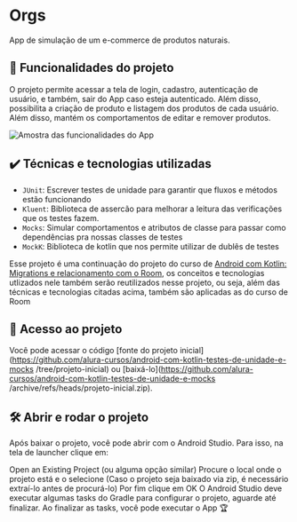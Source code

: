 # Orgs

App de simulação de um e-commerce de produtos naturais.
## 🔨 Funcionalidades do projeto
O projeto permite acessar a tela de login, cadastro, autenticação de usuário, e também, sair do App caso esteja autenticado. Além disso, possibilita a criação de produto e listagem dos produtos de cada usuário. Além disso, mantém os comportamentos de editar e remover produtos. 

![Amostra das funcionalidades do App](https://user-images.githubusercontent.com/19232807/171872675-65f08ba3-f312-4b89-89ac-1005fc12d5c7.gif)

## ✔️ Técnicas e tecnologias utilizadas

- `JUnit`: Escrever testes de unidade para garantir que fluxos e métodos estão funcionando
- `Kluent`: Biblioteca de assercão para melhorar a leitura das verificações que os testes fazem.
- `Mocks`: Simular comportamentos e atributos de classe para passar como dependências pra nossas classes de testes
- `MockK`: Biblioteca de kotlin que nos permite utilizar de dublês de testes

Esse projeto é uma continuação do projeto do curso de [Android com Kotlin: Migrations e relacionamento com o Room](https://cursos.alura.com.br/course/android-kotlin-migrations-relacionamento-room), os conceitos e tecnologias utlizados nele também serão reutilizados nesse projeto, ou seja, além das técnicas e tecnologias citadas acima, também são aplicadas as do curso de Room

## 📁 Acesso ao projeto

Você pode acessar o código [fonte do projeto inicial](https://github.com/alura-cursos/android-com-kotlin-testes-de-unidade-e-mocks
/tree/projeto-inicial) ou [baixá-lo](https://github.com/alura-cursos/android-com-kotlin-testes-de-unidade-e-mocks
/archive/refs/heads/projeto-inicial.zip).

## 🛠️ Abrir e rodar o projeto

Após baixar o projeto, você pode abrir com o Android Studio. Para isso, na tela de launcher clique em:

Open an Existing Project (ou alguma opção similar) Procure o local onde o projeto está e o selecione (Caso o projeto seja baixado via zip, é necessário extraí-lo antes de procurá-lo) Por fim clique em OK O Android Studio deve executar algumas tasks do Gradle para configurar o projeto, aguarde até finalizar. Ao finalizar as tasks, você pode executar o App 🏆
